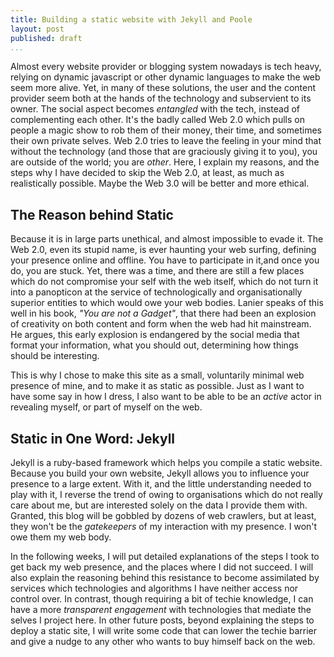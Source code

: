 ```yaml
---
title: Building a static website with Jekyll and Poole
layout: post
published: draft
...
```


Almost every website provider or blogging system nowadays is tech heavy, relying on dynamic javascript or other dynamic languages to make the web seem more alive. Yet, in many of these solutions, the user and the content provider seem both at the hands of the technology and subservient to its owner. The social aspect becomes *entangled* with the tech, instead of complementing each other. It's the badly called Web 2.0 which pulls on people a magic show to rob them of their money, their time, and sometimes their own private selves. Web 2.0 tries to leave the feeling in your mind that without the technology (and those that are graciously giving it to you), you are outside of the world; you are *other*. Here, I explain my reasons, and the steps why I have decided to skip the Web 2.0, at least, as much as realistically possible. Maybe the Web 3.0 will be better and more ethical.

## The Reason behind Static
Because it is in large parts unethical, and almost impossible to evade it. The Web 2.0, even its stupid name, is ever haunting your web surfing, defining your presence online and offline. You have to participate in it,and once you do, you are stuck. Yet, there was a time, and there are still a few places which do not compromise your self with the web itself, which do not turn it into a panopticon at the service of technologically and organisationally superior entities to which would owe your web bodies. Lanier speaks of this well in his book, *"You are not a Gadget"*, that there had been an explosion of creativity on both content and form when the web had hit mainstream. He argues, this early explosion is endangered by the social media that format your information, what you should out, determining how things should be interesting. 

This is why I chose to make this site as a small, voluntarily minimal web presence of mine, and to make it as static as possible. Just as I want to have some say in how I dress, I also want to be able to be an *active* actor in revealing myself, or part of myself on the web. 

##  Static in One Word: Jekyll
Jekyll is a ruby-based framework which helps you compile a static website. Because you build your own website, Jekyll allows you to influence your presence to a large extent. With it, and the little understanding needed to play with it, I reverse the trend of owing to organisations which do not really care about me, but are interested solely on the data I provide them with. Granted, this blog will be gobbled by dozens of web crawlers, but at least, they won't be the *gatekeepers* of my interaction with my presence. I won't owe them my web body. 

In the following weeks, I will put detailed explanations of the steps I took to get back my web presence, and the places where I did not succeed. I will also explain the reasoning behind this resistance to become assimilated by services which technologies and algorithms I have neither access nor control over. In contrast, though requiring a bit of techie knowledge, I can have a more *transparent engagement* with technologies that mediate the selves I project here. In other future posts, beyond explaining the steps to deploy a static site, I will write some code that can lower the techie barrier and give a nudge to any other who wants to buy himself back on the web. 
